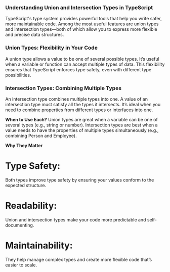 ### Understanding Union and Intersection Types in TypeScript

TypeScript's type system provides powerful tools that help you write safer, more maintainable code. Among the most useful features are union types and intersection types—both of which allow you to express more flexible and precise data structures.

### Union Types: Flexibility in Your Code

A union type allows a value to be one of several possible types. It’s useful when a variable or function can accept multiple types of data. This flexibility ensures that TypeScript enforces type safety, even with different type possibilities.

### Intersection Types: Combining Multiple Types
An intersection type combines multiple types into one. A value of an intersection type must satisfy all the types it intersects. It’s ideal when you need to combine properties from different types or interfaces into one.

 **When to Use Each?**
Union types are great when a variable can be one of several types (e.g., string or number).
Intersection types are best when a value needs to have the properties of multiple types simultaneously (e.g., combining Person and Employee).

**Why They Matter**
# Type Safety: 
Both types improve type safety by ensuring your values conform to the expected structure.

# Readability: 
Union and intersection types make your code more predictable and self-documenting.
# Maintainability: 

They help manage complex types and create more flexible code that’s easier to scale.
